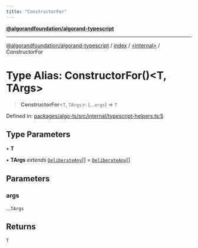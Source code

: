 ```yaml
---
title: "ConstructorFor"
---
```


[**@algorandfoundation/algorand-typescript**](../../../README.md)

***

[@algorandfoundation/algorand-typescript](../../../README.md) / [index](../../README.md) / [\<internal\>](../README.md) / ConstructorFor

# Type Alias: ConstructorFor()\<T, TArgs\>

> **ConstructorFor**\<`T`, `TArgs`\>: (...`args`) => `T`

Defined in: [packages/algo-ts/src/internal/typescript-helpers.ts:5](https://github.com/algorandfoundation/puya-ts/blob/main/packages/algo-ts/src/internal/typescript-helpers.ts#L5)

## Type Parameters

• **T**

• **TArgs** *extends* [`DeliberateAny`](DeliberateAny.md)[] = [`DeliberateAny`](DeliberateAny.md)[]

## Parameters

### args

...`TArgs`

## Returns

`T`
